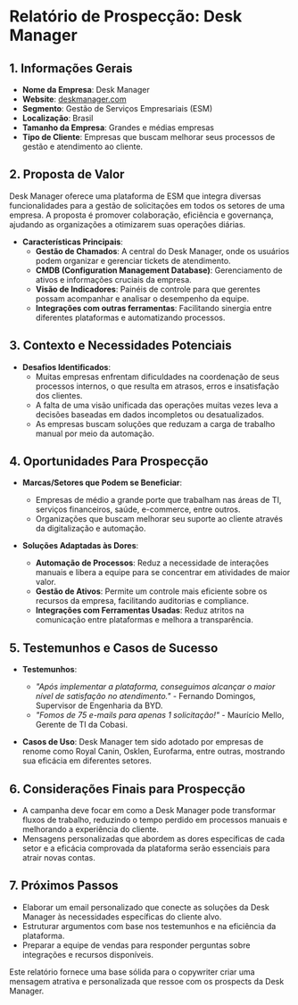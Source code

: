 # Relatório de Prospecção: Desk Manager

## 1. Informações Gerais

- **Nome da Empresa**: Desk Manager
- **Website**: [deskmanager.com](https://deskmanager.com)
- **Segmento**: Gestão de Serviços Empresariais (ESM)
- **Localização**: Brasil
- **Tamanho da Empresa**: Grandes e médias empresas
- **Tipo de Cliente**: Empresas que buscam melhorar seus processos de gestão e atendimento ao cliente.

## 2. Proposta de Valor

Desk Manager oferece uma plataforma de ESM que integra diversas funcionalidades para a gestão de solicitações em todos os setores de uma empresa. A proposta é promover colaboração, eficiência e governança, ajudando as organizações a otimizarem suas operações diárias.

- **Características Principais**:
  - **Gestão de Chamados**: A central do Desk Manager, onde os usuários podem organizar e gerenciar tickets de atendimento.
  - **CMDB (Configuration Management Database)**: Gerenciamento de ativos e informações cruciais da empresa.
  - **Visão de Indicadores**: Painéis de controle para que gerentes possam acompanhar e analisar o desempenho da equipe.
  - **Integrações com outras ferramentas**: Facilitando sinergia entre diferentes plataformas e automatizando processos.

## 3. Contexto e Necessidades Potenciais
- **Desafios Identificados**:
  - Muitas empresas enfrentam dificuldades na coordenação de seus processos internos, o que resulta em atrasos, erros e insatisfação dos clientes.
  - A falta de uma visão unificada das operações muitas vezes leva a decisões baseadas em dados incompletos ou desatualizados.
  - As empresas buscam soluções que reduzam a carga de trabalho manual por meio da automação.

## 4. Oportunidades Para Prospecção
- **Marcas/Setores que Podem se Beneficiar**:
  - Empresas de médio a grande porte que trabalham nas áreas de TI, serviços financeiros, saúde, e-commerce, entre outros.
  - Organizações que buscam melhorar seu suporte ao cliente através da digitalização e automação.

- **Soluções Adaptadas às Dores**:
  - **Automação de Processos**: Reduz a necessidade de interações manuais e libera a equipe para se concentrar em atividades de maior valor.
  - **Gestão de Ativos**: Permite um controle mais eficiente sobre os recursos da empresa, facilitando auditorias e compliance.
  - **Integrações com Ferramentas Usadas**: Reduz atritos na comunicação entre plataformas e melhora a transparência.

## 5. Testemunhos e Casos de Sucesso
- **Testemunhos**:
  - *"Após implementar a plataforma, conseguimos alcançar o maior nível de satisfação no atendimento."* - Fernando Domingos, Supervisor de Engenharia da BYD.
  - *"Fomos de 75 e-mails para apenas 1 solicitação!"* - Maurício Mello, Gerente de TI da Cobasi.

- **Casos de Uso**: Desk Manager tem sido adotado por empresas de renome como Royal Canin, Osklen, Eurofarma, entre outras, mostrando sua eficácia em diferentes setores.

## 6. Considerações Finais para Prospecção
- A campanha deve focar em como a Desk Manager pode transformar fluxos de trabalho, reduzindo o tempo perdido em processos manuais e melhorando a experiência do cliente.
- Mensagens personalizadas que abordem as dores específicas de cada setor e a eficácia comprovada da plataforma serão essenciais para atrair novas contas.

## 7. Próximos Passos
- Elaborar um email personalizado que conecte as soluções da Desk Manager às necessidades específicas do cliente alvo.
- Estruturar argumentos com base nos testemunhos e na eficiência da plataforma.
- Preparar a equipe de vendas para responder perguntas sobre integrações e recursos disponíveis.

Este relatório fornece uma base sólida para o copywriter criar uma mensagem atrativa e personalizada que ressoe com os prospects da Desk Manager.